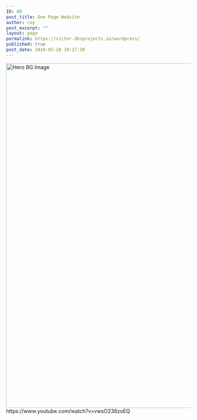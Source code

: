 ```yaml
---
ID: 89
post_title: One Page Website
author: coy
post_excerpt: ""
layout: page
permalink: https://victor.dbsprojects.ie/wordpress/
published: true
post_date: 2018-02-28 19:17:30
---
```

<img width="1920" height="940" src="https://victor.dbsprojects.ie/wordpress/wp-content/uploads/2018/03/hero-bg-free-img.jpg" alt="Hero BG Image" srcset="https://victor.dbsprojects.ie/wordpress/wp-content/uploads/2018/03/hero-bg-free-img.jpg 1920w, https://victor.dbsprojects.ie/wordpress/wp-content/uploads/2018/03/hero-bg-free-img-300x147.jpg 300w, https://victor.dbsprojects.ie/wordpress/wp-content/uploads/2018/03/hero-bg-free-img-1024x501.jpg 1024w, https://victor.dbsprojects.ie/wordpress/wp-content/uploads/2018/03/hero-bg-free-img-768x376.jpg 768w, https://victor.dbsprojects.ie/wordpress/wp-content/uploads/2018/03/hero-bg-free-img-1536x752.jpg 1536w" sizes="(max-width: 1920px) 100vw, 1920px">
https://www.youtube.com/watch?v=vwsO238zoEQ